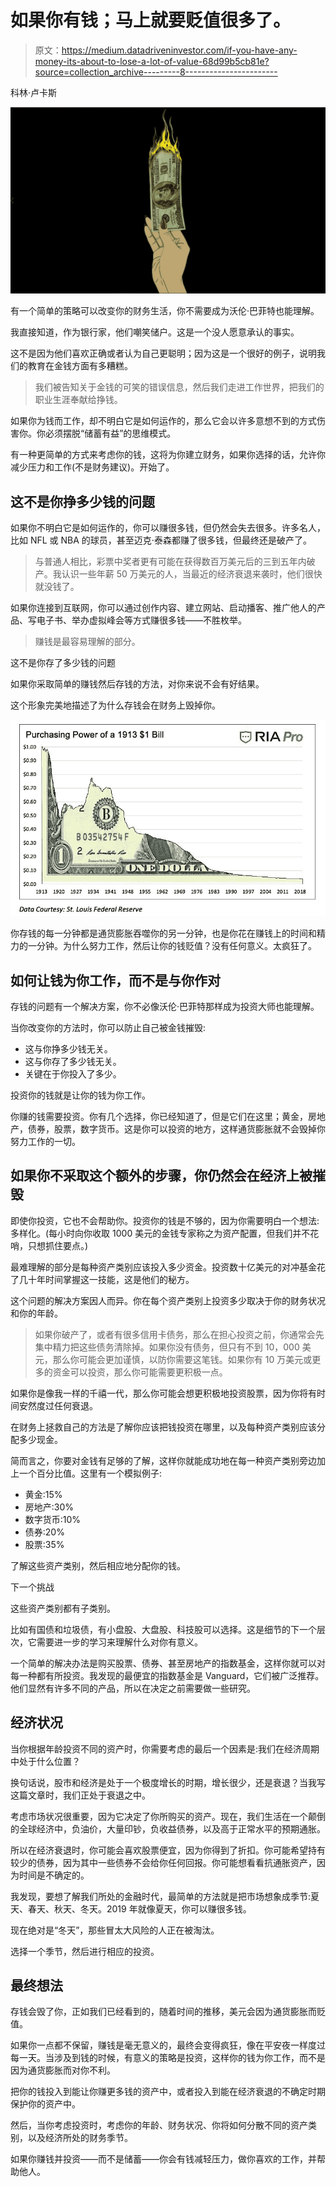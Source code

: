 # 如果你有钱；马上就要贬值很多了。

> 原文：<https://medium.datadriveninvestor.com/if-you-have-any-money-its-about-to-lose-a-lot-of-value-68d99b5cb81e?source=collection_archive---------8----------------------->

科林·卢卡斯

![](img/e93b8ccbd2fb9aae33862f16e1ee4dd9.png)

有一个简单的策略可以改变你的财务生活，你不需要成为沃伦·巴菲特也能理解。

我直接知道，作为银行家，他们嘲笑储户。这是一个没人愿意承认的事实。

这不是因为他们喜欢正确或者认为自己更聪明；因为这是一个很好的例子，说明我们的教育在金钱方面有多糟糕。

> 我们被告知关于金钱的可笑的错误信息，然后我们走进工作世界，把我们的职业生涯奉献给挣钱。

如果你为钱而工作，却不明白它是如何运作的，那么它会以许多意想不到的方式伤害你。你必须摆脱“储蓄有益”的思维模式。

有一种更简单的方式来考虑你的钱，这将为你建立财务，如果你选择的话，允许你减少压力和工作(不是财务建议)。开始了。

## 这不是你挣多少钱的问题

如果你不明白它是如何运作的，你可以赚很多钱，但仍然会失去很多。许多名人，比如 NFL 或 NBA 的球员，甚至迈克·泰森都赚了很多钱，但最终还是破产了。

> 与普通人相比，彩票中奖者更有可能在获得数百万美元后的三到五年内破产。我认识一些年薪 50 万美元的人，当最近的经济衰退来袭时，他们很快就没钱了。

如果你连接到互联网，你可以通过创作内容、建立网站、启动播客、推广他人的产品、写电子书、举办虚拟峰会等方式赚很多钱——不胜枚举。

> 赚钱是最容易理解的部分。

这不是你存了多少钱的问题

如果你采取简单的赚钱然后存钱的方法，对你来说不会有好结果。

这个形象完美地描述了为什么存钱会在财务上毁掉你。

![](img/77ebef75b57267c246b7eba6ec00c6ee.png)

你存钱的每一分钟都是通货膨胀吞噬你的另一分钟，也是你花在赚钱上的时间和精力的一分钟。为什么努力工作，然后让你的钱贬值？没有任何意义。太疯狂了。

## 如何让钱为你工作，而不是与你作对

存钱的问题有一个解决方案，你不必像沃伦·巴菲特那样成为投资大师也能理解。

当你改变你的方法时，你可以防止自己被金钱摧毁:

*   这与你挣多少钱无关。
*   这与你存了多少钱无关。
*   关键在于你投入了多少。

投资你的钱就是让你的钱为你工作。

你赚的钱需要投资。你有几个选择，你已经知道了，但是它们在这里；黄金，房地产，债券，股票，数字货币。这是你可以投资的地方，这样通货膨胀就不会毁掉你努力工作的一切。

## 如果你不采取这个额外的步骤，你仍然会在经济上被摧毁

即使你投资，它也不会帮助你。投资你的钱是不够的，因为你需要明白一个想法:多样化。(每小时向你收取 1000 美元的金钱专家称之为资产配置，但我们并不花哨，只想抓住要点。)

最难理解的部分是每种资产类别应该投入多少资金。投资数十亿美元的对冲基金花了几十年时间掌握这一技能，这是他们的秘方。

这个问题的解决方案因人而异。你在每个资产类别上投资多少取决于你的财务状况和你的年龄。

> 如果你破产了，或者有很多信用卡债务，那么在担心投资之前，你通常会先集中精力把这些债务清除掉。如果你没有债务，但只有不到 10，000 美元，那么你可能会更加谨慎，以防你需要这笔钱。如果你有 10 万美元或更多的资金可以投资，那么你可能需要更积极一点。

如果你是像我一样的千禧一代，那么你可能会想更积极地投资股票，因为你将有时间安然度过任何衰退。

在财务上拯救自己的方法是了解你应该把钱投资在哪里，以及每种资产类别应该分配多少现金。

简而言之，你要对金钱有足够的了解，这样你就能成功地在每一种资产类别旁边加上一个百分比值。这里有一个模拟例子:

*   黄金:15%
*   房地产:30%
*   数字货币:10%
*   债券:20%
*   股票:35%

了解这些资产类别，然后相应地分配你的钱。

下一个挑战

这些资产类别都有子类别。

比如有国债和垃圾债，有小盘股、大盘股、科技股可以选择。这是细节的下一个层次，它需要进一步的学习来理解什么对你有意义。

一个简单的解决办法是购买股票、债券、甚至房地产的指数基金，这样你就可以对每一种都有所投资。我发现的最便宜的指数基金是 Vanguard，它们被广泛推荐。他们显然有许多不同的产品，所以在决定之前需要做一些研究。

## 经济状况

当你根据年龄投资不同的资产时，你需要考虑的最后一个因素是:我们在经济周期中处于什么位置？

换句话说，股市和经济是处于一个极度增长的时期，增长很少，还是衰退？当我写这篇文章时，我们正处于衰退之中。

考虑市场状况很重要，因为它决定了你所购买的资产。现在，我们生活在一个颠倒的全球经济中，负油价，大量印钞，负收益债券，以及高于正常水平的预期通胀。

所以在经济衰退时，你可能会喜欢股票便宜，因为你得到了折扣。你可能希望持有较少的债券，因为其中一些债券不会给你任何回报。你可能想看看抗通胀资产，因为时间是不确定的。

我发现，要想了解我们所处的金融时代，最简单的方法就是把市场想象成季节:夏天、春天、秋天、冬天。2019 年就像夏天，你可以赚很多钱。

现在绝对是“冬天”，那些冒太大风险的人正在被淘汰。

选择一个季节，然后进行相应的投资。

## 最终想法

存钱会毁了你，正如我们已经看到的，随着时间的推移，美元会因为通货膨胀而贬值。

如果你一点都不保留，赚钱是毫无意义的，最终会变得疯狂，像在平安夜一样度过每一天。当涉及到钱的时候，有意义的策略是投资，这样你的钱为你工作，而不是因为通货膨胀而对你不利。

把你的钱投入到能让你赚更多钱的资产中，或者投入到能在经济衰退的不确定时期保护你的资产中。

然后，当你考虑投资时，考虑你的年龄、财务状况、你将如何分散不同的资产类别，以及经济所处的财务季节。

如果你赚钱并投资——而不是储蓄——你会有钱减轻压力，做你喜欢的工作，并帮助他人。